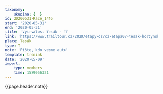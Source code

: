 ```yaml
---
taxonomy:
    skupina: {  }
id: 20200531-Race_1446
start: '2020-05-31'
end: '2020-05-31'
title: 'Vytrvalost Tesák - TT'
link: 'https://www.trailtour.cz/2020/etapy-cz/cz-etapa07-tesak-hostynske-vrchy/'
place: Tesák
type: T
note: 'Pište, kdo vezme auto'
template: trenink
date: '2020-05-09'
import:
    type: members
    time: 1589056321
---
```

{{page.header.note}}
